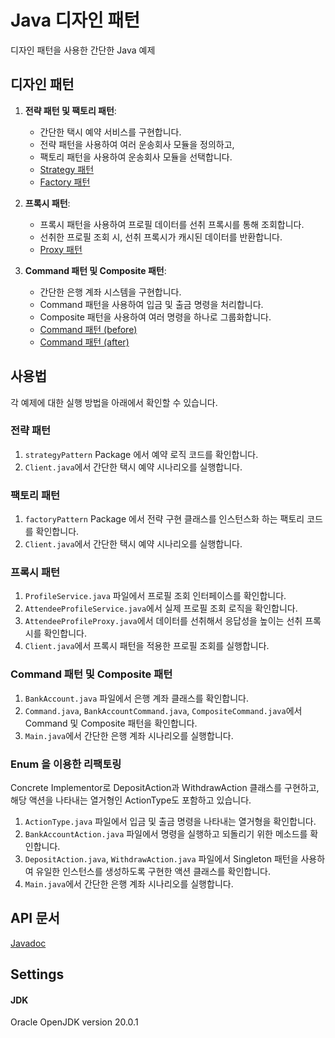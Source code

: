 
# Java 디자인 패턴

디자인 패턴을 사용한 간단한 Java 예제

## 디자인 패턴

1. **전략 패턴 및 팩토리 패턴**:
    - 간단한 택시 예약 서비스를 구현합니다.
    - 전략 패턴을 사용하여 여러 운송회사 모듈을 정의하고,
    - 팩토리 패턴을 사용하여 운송회사 모듈을 선택합니다.
    - [Strategy 패턴](strategyPattern/strategy-pattern.md)
    - [Factory 패턴](factoryPattern/factory-pattern.md)

2. **프록시 패턴**:
    - 프록시 패턴을 사용하여 프로필 데이터를 선취 프록시를 통해 조회합니다.
    - 선취한 프로필 조회 시, 선취 프록시가 캐시된 데이터를 반환합니다.
    - [Proxy 패턴](proxyPattern/proxy-pattern.md)

3. **Command 패턴 및 Composite 패턴**:
    - 간단한 은행 계좌 시스템을 구현합니다.
    - Command 패턴을 사용하여 입금 및 출금 명령을 처리합니다.
    - Composite 패턴을 사용하여 여러 명령을 하나로 그룹화합니다.
    - [Command 패턴 (before)](commandPattern1/command-pattern.md)
    - [Command 패턴 (after)](commandPattern2/singleton-pattern.md)

## 사용법

각 예제에 대한 실행 방법을 아래에서 확인할 수 있습니다.

### 전략 패턴

1. `strategyPattern` Package 에서 예약 로직 코드를 확인합니다.
2. `Client.java`에서 간단한 택시 예약 시나리오를 실행합니다.

### 팩토리 패턴

1. `factoryPattern` Package 에서 전략 구현 클래스를 인스턴스화 하는 팩토리 코드를 확인합니다.
2. `Client.java`에서 간단한 택시 예약 시나리오를 실행합니다.

### 프록시 패턴

1. `ProfileService.java` 파일에서 프로필 조회 인터페이스를 확인합니다.
2. `AttendeeProfileService.java`에서 실제 프로필 조회 로직을 확인합니다.
3. `AttendeeProfileProxy.java`에서 데이터를 선취해서 응답성을 높이는 선취 프록시를 확인합니다.
4. `Client.java`에서 프록시 패턴을 적용한 프로필 조회를 실행합니다.

### Command 패턴 및 Composite 패턴

1. `BankAccount.java` 파일에서 은행 계좌 클래스를 확인합니다.
2. `Command.java`, `BankAccountCommand.java`, `CompositeCommand.java`에서 Command 및 Composite 패턴을 확인합니다.
3. `Main.java`에서 간단한 은행 계좌 시나리오를 실행합니다.

### Enum 을 이용한 리팩토링

Concrete Implementor로 DepositAction과 WithdrawAction 클래스를 구현하고,
해당 액션을 나타내는 열거형인 ActionType도 포함하고 있습니다.

1. `ActionType.java` 파일에서 입금 및 출금 명령을 나타내는 열거형을 확인합니다.
2. `BankAccountAction.java` 파일에서 명령을 실행하고 되돌리기 위한 메소드를 확인합니다.
3. `DepositAction.java`, `WithdrawAction.java` 파일에서 Singleton 패턴을 사용하여 유일한 인스턴스를 생성하도록 구현한 액션 클래스를 확인합니다.
4. `Main.java`에서 간단한 은행 계좌 시나리오를 실행합니다.

## API 문서
[Javadoc](docs/index.html)

## Settings
#### JDK
Oracle OpenJDK version 20.0.1
